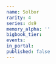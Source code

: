 ```yaml
---
name: Solbor
rarity: 4
series: ds9
memory_alpha: ''
bigbook_tier:
events:
in_portal:
published: false
---
```

